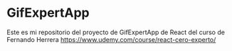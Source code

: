 # GifExpertApp

Este es mi repositorio del proyecto de GifExpertApp de React del curso de Fernando Herrera
https://www.udemy.com/course/react-cero-experto/
